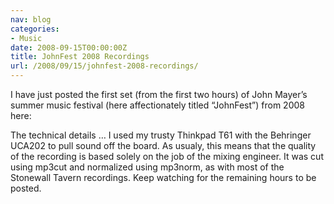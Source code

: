 ```yaml
---
nav: blog
categories:
- Music
date: 2008-09-15T00:00:00Z
title: JohnFest 2008 Recordings
url: /2008/09/15/johnfest-2008-recordings/
---
```


I have just posted the first set (from the first two hours) of John Mayer’s summer music festival (here affectionately titled “JohnFest”) from 2008 here:



The technical details … I used my trusty Thinkpad T61 with the Behringer UCA202 to pull sound off the board. As usualy, this means that the quality of the recording is based solely on the job of the mixing engineer. It was cut using mp3cut and normalized using mp3norm, as with most of the Stonewall Tavern recordings. Keep watching for the remaining hours to be posted.
